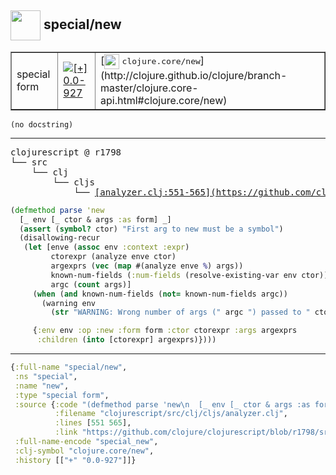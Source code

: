 ## <img width="48px" valign="middle" src="http://i.imgur.com/Hi20huC.png"> special/new

 <table border="1">
<tr>
<td>special form</td>
<td><a href="https://github.com/cljsinfo/api-refs/tree/0.0-927"><img valign="middle" alt="[+] 0.0-927" src="https://img.shields.io/badge/+-0.0--927-lightgrey.svg"></a> </td>
<td>
[<img height="24px" valign="middle" src="http://i.imgur.com/1GjPKvB.png"> <samp>clojure.core/new</samp>](http://clojure.github.io/clojure/branch-master/clojure.core-api.html#clojure.core/new)
</td>
</tr>
</table>

 <samp>
</samp>

```
(no docstring)
```

---

 <pre>
clojurescript @ r1798
└── src
    └── clj
        └── cljs
            └── <ins>[analyzer.clj:551-565](https://github.com/clojure/clojurescript/blob/r1798/src/clj/cljs/analyzer.clj#L551-L565)</ins>
</pre>

```clj
(defmethod parse 'new
  [_ env [_ ctor & args :as form] _]
  (assert (symbol? ctor) "First arg to new must be a symbol")
  (disallowing-recur
   (let [enve (assoc env :context :expr)
         ctorexpr (analyze enve ctor)
         argexprs (vec (map #(analyze enve %) args))
         known-num-fields (:num-fields (resolve-existing-var env ctor))
         argc (count args)]
     (when (and known-num-fields (not= known-num-fields argc))
       (warning env
         (str "WARNING: Wrong number of args (" argc ") passed to " ctor)))

     {:env env :op :new :form form :ctor ctorexpr :args argexprs
      :children (into [ctorexpr] argexprs)})))
```


---

```clj
{:full-name "special/new",
 :ns "special",
 :name "new",
 :type "special form",
 :source {:code "(defmethod parse 'new\n  [_ env [_ ctor & args :as form] _]\n  (assert (symbol? ctor) \"First arg to new must be a symbol\")\n  (disallowing-recur\n   (let [enve (assoc env :context :expr)\n         ctorexpr (analyze enve ctor)\n         argexprs (vec (map #(analyze enve %) args))\n         known-num-fields (:num-fields (resolve-existing-var env ctor))\n         argc (count args)]\n     (when (and known-num-fields (not= known-num-fields argc))\n       (warning env\n         (str \"WARNING: Wrong number of args (\" argc \") passed to \" ctor)))\n\n     {:env env :op :new :form form :ctor ctorexpr :args argexprs\n      :children (into [ctorexpr] argexprs)})))",
          :filename "clojurescript/src/clj/cljs/analyzer.clj",
          :lines [551 565],
          :link "https://github.com/clojure/clojurescript/blob/r1798/src/clj/cljs/analyzer.clj#L551-L565"},
 :full-name-encode "special_new",
 :clj-symbol "clojure.core/new",
 :history [["+" "0.0-927"]]}

```
